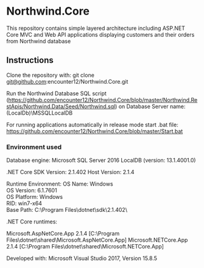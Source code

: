 # Northwind.Core
This repository contains simple layered architecture including ASP.NET Core MVC and Web API applications displaying customers and their orders from Northwind database

<h2>Instructions</h2>

Clone the repository with:
git clone git@github.com:encounter12/Northwind.Core.git

Run the Northwind Database SQL script (https://github.com/encounter12/Northwind.Core/blob/master/Northwind.RestApis/Northwind.Data/Seed/Northwind.sql)
on Database Server name: (LocalDb)\MSSQLLocalDB 

For running applications automatically in release mode start .bat file:
https://github.com/encounter12/Northwind.Core/blob/master/Start.bat


<h3>Environment used</h3>

Database engine:
Microsoft SQL Server 2016 LocalDB (version: 13.1.4001.0)

.NET Core SDK Version: 2.1.402
Host Version: 2.1.4

Runtime Environment:
OS Name: Windows <br />
OS Version: 6.1.7601 <br />
OS Platform: Windows <br />
RID: win7-x64 <br />
Base Path: C:\Program Files\dotnet\sdk\2.1.402\

.NET Core runtimes:

Microsoft.AspNetCore.App 2.1.4 [C:\Program Files\dotnet\shared\Microsoft.AspNetCore.App]
Microsoft.NETCore.App 2.1.4 [C:\Program Files\dotnet\shared\Microsoft.NETCore.App]

Developed with: Microsoft Visual Studio 2017, Version 15.8.5